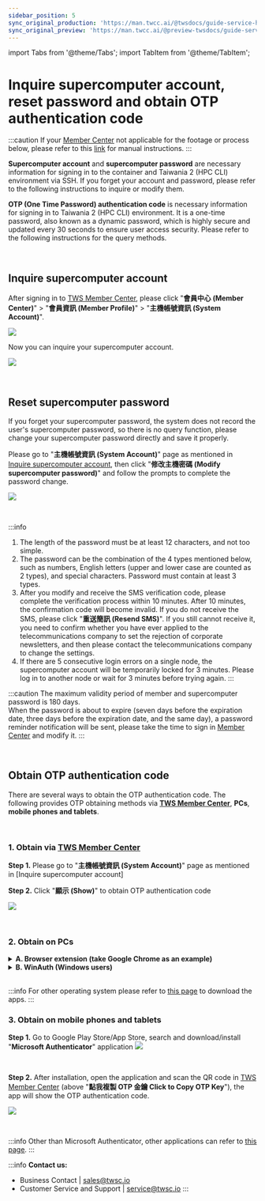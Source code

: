 ```yaml
---
sidebar_position: 5
sync_original_production: 'https://man.twcc.ai/@twsdocs/guide-service-hostname-pwd-otp-en' 
sync_original_preview: 'https://man.twcc.ai/@preview-twsdocs/guide-service-hostname-pwd-otp-en' 
---
```


import Tabs from '@theme/Tabs';
import TabItem from '@theme/TabItem';

# Inquire supercomputer account, reset password and obtain OTP authentication code

:::caution
If your [<ins>Member Center<i class="fa fa-question-circle fa-question-circle-for-service" aria-hidden="true"></i></ins>](https://man.twcc.ai/@twsdocs/howto-service-access-service-zh) not applicable for the footage or process below, please refer to this <i class="fa fa-sign-out" aria-hidden="true"></i> [<ins>link</ins>](https://man.twcc.ai/@twsdocs/doc-mber-pjct-blng-main-zh/https%3A%2F%2Fman.twcc.ai%2F%40twsdocs%2Fguide-service-signup-zh) for manual instructions.
:::

**Supercomputer account** and **supercomputer password** are necessary information for signing in to the container and Taiwania 2 (HPC CLI) environment via SSH.
If you forget your account and password, please refer to the following instructions to inquire or modify them.

**OTP (One Time Password) authentication code** is necessary information for signing in to Taiwania 2 (HPC CLI) environment. It is a one-time password, also known as a dynamic password, which is highly secure and updated every 30 seconds to ensure user access security. Please refer to the following instructions for the query methods.

<br/>


## Inquire supercomputer account

After signing in to [TWS Member Center](https://member.twcc.ai/), please click "**會員中心 (Member Center)**" > "**會員資訊 (Member Profile)**" > "**主機帳號資訊 (System Account)**".

![](https://cos.twcc.ai/SYS-MANUAL/uploads/upload_c03feefeff29f646e16ca59240906392.png)


Now you can inquire your supercomputer account.

![](https://cos.twcc.ai/SYS-MANUAL/uploads/upload_06188cb991914077678b79f3b1d56653.png)

<br/>


## Reset supercomputer password

If you forget your supercomputer password, the system does not record the user's supercomputer password, so there is no query function, please change your supercomputer password directly and save it properly.

Please go to "**主機帳號資訊 (System Account)**" page as mentioned in [Inquire supercomputer account](#Inquire-supercomputer-account), then click "**修改主機密碼 (Modify supercomputer password)**" and follow the prompts to complete the password change.

![](https://cos.twcc.ai/SYS-MANUAL/uploads/upload_2252ad16c81cc49a6c3c393802b70a66.png)

<br/>


:::info
1. The length of the password must be at least 12 characters, and not too simple.
2. The password can be the combination of the 4 types mentioned below, such as numbers, English letters (upper and lower case are counted as 2 types), and special characters. Password must contain at least 3 types.
3. After you modify and receive the SMS verification code, please complete the verification process within 10 minutes. After 10 minutes, the confirmation code will become invalid. If you do not receive the SMS, please click "**重送簡訊 (Resend SMS)**". If you still cannot receive it, you need to confirm whether you have ever applied to the telecommunications company to set the rejection of corporate newsletters, and then please contact the telecommunications company to change the settings.
4. If there are 5 consecutive login errors on a single node, the supercomputer account will be temporarily locked for 3 minutes. Please log in to another node or wait for 3 minutes before trying again.
:::


:::caution
The maximum validity period of member and supercomputer password is 180 days.<br/>
When the password is about to expire (seven days before the expiration date, three days before the expiration date, and the same day), a password reminder notification will be sent, please take the time to sign in [<ins>Member Center<i class="fa fa-question-circle fa-question-circle-for-service" aria-hidden="true"></i></ins>](https://man.twcc.ai/@twsdocs/howto-service-access-service-zh) and modify it.
:::

<br/>


## Obtain OTP authentication code

There are several ways to obtain the OTP authentication code. The following provides OTP obtaining methods via **[TWS Member Center](https://member.twcc.ai/)**, **PCs**, **mobile phones and tablets**.

<br/>


### 1. Obtain via [<ins>TWS Member Center</ins>](https://member.twcc.ai/)

**Step 1.** Please go to "**主機帳號資訊 (System Account)**" page as mentioned in [Inquire supercomputer account]

**Step 2.** Click "**顯示 (Show)**" to obtain OTP authentication code

![](https://cos.twcc.ai/SYS-MANUAL/uploads/upload_3259b104075b152f7464d9e924654e52.png)

<br/>


### 2. Obtain on PCs

<details>

<summary><b>A. Browser extension (take Google Chrome as an example)</b></summary>

**Step 1.** Go to the [<ins>link</ins>](https://github.com/Authenticator-Extension/Authenticator), scroll down,  click on the Authenticator extension page and add the feature to Chrome.

![](https://cos.twcc.ai/SYS-MANUAL/uploads/upload_7079b98f2fed3eca9041aa2f09473f85.png)

<br/>

**Step 2.** Open "**Authenticator**", click edit in the upper right corner

![](https://cos.twcc.ai/SYS-MANUAL/uploads/upload_6932ad85d2dd16cfe17f5e8847d072e4.png)

<br/>

**Step 3.** Click "**掃描 QR code (Scan QR code)**"

![](https://cos.twcc.ai/SYS-MANUAL/uploads/upload_ecafdb84ebc4f074c8fa91af5cd3b947.png)

<br/>

**Step 4.** Use the dotted line to frame the OTP QR code of iService

![](https://cos.twcc.ai/SYS-MANUAL/uploads/upload_38c2b7c98b378f12f1f7dcb522effd62.png)

<br/>

**Step 5.** After adding successfully, click on the extension to obtain the OTP authentication code

![](https://cos.twcc.ai/SYS-MANUAL/uploads/upload_e54be46dfbffdde94df2c4a10b7ed775.png)


</details>


<details>

<summary><b>B. WinAuth (Windows users)</b></summary>

**Step 1.** Download [WinAuth]( https://github.com/winauth/winauth )
![](https://cos.twcc.ai/SYS-MANUAL/uploads/upload_aff24c0f6f427c7c8e4c0cf3c9ccfaaa.png)

<br/>

**Step 2.** After unzipping, open, click **Add**, click Authenticator
  
![](https://cos.twcc.ai/SYS-MANUAL/uploads/upload_66a64543d039a16610e73ec3de2b91c3.png)

<br/>

**Step 3.** Create Account
![](https://cos.twcc.ai/SYS-MANUAL/uploads/upload_b7240fae8a132dfad9cec0fe0cdb1ab4.png)

<br/>

**Step 4.** Right Click **Auto Refresh**, let OTP refresh automatically and it's done!

![](https://cos.twcc.ai/SYS-MANUAL/uploads/upload_b3555bbc286592bcbe1e0ea2cdfeb636.png)


</details>

<br/>

:::info
For other operating system please refer to [<ins>this page</ins>](https://alternativeto.net/software/winauth/) to download the apps.
:::


### 3. Obtain on mobile phones and tablets


**Step 1.** Go to Google Play Store/App Store, search and download/install "**Microsoft Authenticator**" application
![](https://cos.twcc.ai/SYS-MANUAL/uploads/upload_7915a7936bc890adf958abc05ca1b06f.jpg)

<br/>

**Step 2.** After installation, open the application and scan the QR code in [TWS Member Center](https://member.twcc.ai/) (above "**點我複製 OTP 金鑰 Click to Copy OTP Key**"), the app will show the OTP authentication code.

![](https://cos.twcc.ai/SYS-MANUAL/uploads/upload_41e14e47dda849f93df3d4af53766d94.png)


<br/>

:::info
Other than Microsoft Authenticator, other applications can refer to [<ins>this page</ins>](https://alternativeto.net/software/microsoft-authenticator/).
:::


:::info
**Contact us:**
- Business Contact | <ins><a href = "mailto: sales@twsc.io">sales@twsc.io</a></ins>
- Customer Service and Support | <ins><a href = "mailto: sales@twsc.io">service@twsc.io</a></ins>
:::